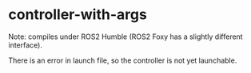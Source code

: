 # controller-with-args

Note: compiles under ROS2 Humble (ROS2 Foxy has a slightly different interface).

There is an error in launch file, so the controller is not yet launchable.


